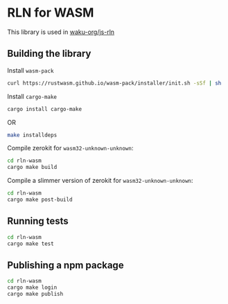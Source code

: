 # RLN for WASM

This library is used in [waku-org/js-rln](https://github.com/waku-org/js-rln/)

## Building the library

Install `wasm-pack`

```bash
curl https://rustwasm.github.io/wasm-pack/installer/init.sh -sSf | sh
```

Install `cargo-make`

```bash
cargo install cargo-make
```

OR

```bash
make installdeps
```

Compile zerokit for `wasm32-unknown-unknown`:

```bash
cd rln-wasm
cargo make build
```

Compile a slimmer version of zerokit for `wasm32-unknown-unknown`:

```bash
cd rln-wasm
cargo make post-build
```

## Running tests

```bash
cd rln-wasm
cargo make test
```

## Publishing a npm package

```bash
cd rln-wasm
cargo make login
cargo make publish
```
